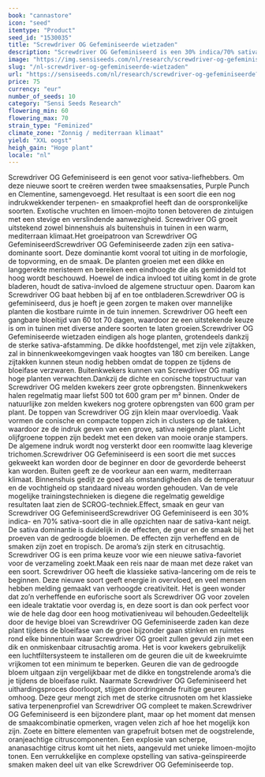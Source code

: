 ```yaml
---
book: "cannastore"
icon: "seed"
itemtype: "Product"
seed_id: "1530035"
title: "Screwdriver OG Gefeminiseerde wietzaden"
description: "Screwdriver OG Gefeminiseerd is een 30% indica/70% sativa soort, met een bloeitijd van 60 tot 70 dagen. Het is een klassieke sativa met een XL-opbrengst."
image: "https://img.sensiseeds.com/nl/research/screwdriver-og-gefeminiseerde-image.png"
slug: "/nl-screwdriver-og-gefeminiseerde-wietzaden"
url: "https://sensiseeds.com/nl/research/screwdriver-og-gefeminiseerde?a_aid=cannastore"
price: 75
currency: "eur"
number_of_seeds: 10
category: "Sensi Seeds Research"
flowering_min: 60
flowering_max: 70
strain_type: "Feminized"
climate_zone: "Zonnig / mediterraan klimaat"
yield: "XXL oogst"
heigh_gain: "Hoge plant"
locale: "nl"
---
```

Screwdriver OG Gefeminiseerd is een genot voor sativa-liefhebbers. Om deze nieuwe soort te creëren werden twee smaaksensaties, Purple Punch en Clementine, samengevoegd. Het resultaat is een soort die een nog indrukwekkender terpenen- en smaakprofiel heeft dan de oorspronkelijke soorten. Exotische vruchten en limoen-mojito tonen betoveren de zintuigen met een stevige en verslindende aanwezigheid. Screwdriver OG groeit uitstekend zowel binnenshuis als buitenshuis in tuinen in een warm, mediterraan klimaat.Het groeipatroon van Screwdriver OG GefeminiseerdScrewdriver OG Gefeminiseerde zaden zijn een sativa-dominante soort. Deze dominantie komt vooral tot uiting in de morfologie, de topvorming, en de smaak. De planten groeien met een dikke en langgerekte meristeem en bereiken een eindhoogte die als gemiddeld tot hoog wordt beschouwd. Hoewel de indica invloed tot uiting komt in de grote bladeren, houdt de sativa-invloed de algemene structuur open. Daarom kan Screwdriver OG baat hebben bij af en toe ontbladeren.Screwdriver OG is gefeminiseerd, dus je hoeft je geen zorgen te maken over mannelijke planten die kostbare ruimte in de tuin innemen. Screwdriver OG heeft een gangbare bloeitijd van 60 tot 70 dagen, waardoor ze een uitstekende keuze is om in tuinen met diverse andere soorten te laten groeien.Screwdriver OG Gefeminiseerde wietzaden eindigen als hoge planten, grotendeels dankzij de sterke sativa-afstamming. De dikke hoofdstengel, met zijn vele zijtakken, zal in binnenkweekomgevingen vaak hoogtes van 180 cm bereiken. Lange zijtakken kunnen steun nodig hebben omdat de toppen ze tijdens de bloeifase verzwaren. Buitenkwekers kunnen van Screwdriver OG matig hoge planten verwachten.Dankzij de dichte en conische topstructuur van Screwdriver OG melden kwekers zeer grote opbrengsten. Binnenkwekers halen regelmatig maar liefst 500 tot 600 gram per m² binnen. Onder de natuurlijke zon melden kwekers nog grotere opbrengsten van 600 gram per plant. De toppen van Screwdriver OG zijn klein maar overvloedig. Vaak vormen de conische en compacte toppen zich in clusters op de takken, waardoor ze de indruk geven van een grove, sativa neigende plant. Licht olijfgroene toppen zijn bedekt met een deken van mooie oranje stampers. De algemene indruk wordt nog versterkt door een roomwitte laag kleverige trichomen.Screwdriver OG Gefeminiseerd is een soort die met succes gekweekt kan worden door de beginner en door de gevorderde beheerst kan worden. Buiten geeft ze de voorkeur aan een warm, mediterraan klimaat. Binnenshuis gedijt ze goed als omstandigheden als de temperatuur en de vochtigheid op standaard niveau worden gehouden. Van de vele mogelijke trainingstechnieken is diegene die regelmatig geweldige resultaten laat zien de SCROG-techniek.Effect, smaak en geur van Screwdriver OG GefeminiseerdScrewdriver OG Gefeminiseerd is een 30% indica- en 70% sativa-soort die in alle opzichten naar de sativa-kant neigt. De sativa dominantie is duidelijk in de effecten, de geur en de smaak bij het proeven van de gedroogde bloemen. De effecten zijn verheffend en de smaken zijn zoet en tropisch. De aroma’s zijn sterk en citrusachtig. Screwdriver OG is een prima keuze voor wie een nieuwe sativa-favoriet voor de verzameling zoekt.Maak een reis naar de maan met deze raket van een soort. Screwdriver OG heeft die klassieke sativa-lancering om de reis te beginnen. Deze nieuwe soort geeft energie in overvloed, en veel mensen hebben melding gemaakt van verhoogde creativiteit. Het is geen wonder dat zo’n verheffende en euforische soort als Screwdriver OG voor zovelen een ideale traktatie voor overdag is, en deze soort is dan ook perfect voor wie de hele dag door een hoog motivatieniveau wil behouden.Gedeeltelijk door de hevige bloei van Screwdriver OG Gefeminiseerde zaden kan deze plant tijdens de bloeifase van de groei bijzonder gaan stinken en ruimtes rond elke binnentuin waar Screwdriver OG groeit zullen gevuld zijn met een dik en onmiskenbaar citrusachtig aroma. Het is voor kwekers gebruikelijk een luchtfiltersysteem te installeren om de geuren die uit de kweekruimte vrijkomen tot een minimum te beperken. Geuren die van de gedroogde bloem uitgaan zijn vergelijkbaar met de dikke en tongstrelende aroma’s die je tijdens de bloeifase ruikt. Naarmate Screwdriver OG Gefeminiseerd het uithardingsproces doorloopt, stijgen doordringende fruitige geuren omhoog. Deze geur mengt zich met de sterke citrusnoten om het klassieke sativa terpenenprofiel van Screwdriver OG compleet te maken.Screwdriver OG Gefeminiseerd is een bijzondere plant, maar op het moment dat mensen de smaakcombinatie opmerken, vragen velen zich af hoe het mogelijk kon zijn. Zoete en bittere elementen van grapefruit botsen met de oogstrelende, oranjeachtige citruscomponenten. Een explosie van scherpe, ananasachtige citrus komt uit het niets, aangevuld met unieke limoen-mojito tonen. Een verrukkelijke en complexe opstelling van sativa-geïnspireerde smaken maken deel uit van elke Screwdriver OG Gefeminiseerde top.
